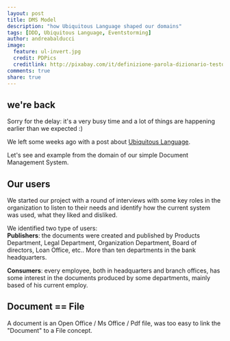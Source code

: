 ```yaml
---
layout: post
title: DMS Model
description: "how Ubiquitous Language shaped our domains"
tags: [DDD, Ubiquitous Language, Eventstorming]
author: andreabalducci
image:
  feature: ul-invert.jpg
  credit: PDPics
  creditlink: http://pixabay.com/it/definizione-parola-dizionario-testo-390785/
comments: true
share: true
---
```


## we're back
Sorry for the delay: it's a very busy time and a lot of things are happening earlier than we expected :)

We left some weeks ago with a post about [Ubiquitous Language](/2014/10/07/Ubiquitous-language.html).

Let's see and example from the domain of our simple Document Management System.

## Our users
We started our project with a round of interviews with some key roles in the organization to listen to their needs and identify how the current system was used, what they liked and disliked.

We identified two type of users:  
**Publishers**: the documents were created and published by Products Department, Legal Department, Organization Department, Board of directors, Loan Office, etc..  More than ten departments in the bank headquarters.

**Consumers**: every employee, both in headquarters and branch offices, has some interest in the documents produced by some departments, mainly based of his current employ.

## Document == File
A document is an Open Office / Ms Office / Pdf file, was too easy to link the "Document" to a File concept.

